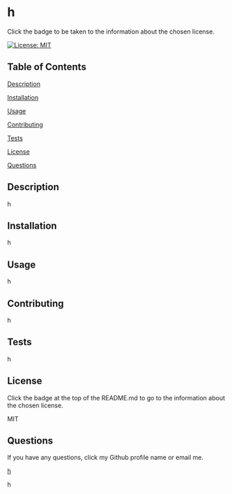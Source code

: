 
  # **h**

  Click the badge to be taken to the information about the chosen license.
  
  [![License: MIT](https://img.shields.io/badge/License-MIT-yellow.svg)](https://opensource.org/licenses/MIT)

  ## Table of Contents

  [Description](#Description)

  [Installation](#Installation)

  [Usage](#Usage)

  [Contributing](#Contributing)

  [Tests](#Tests)

  [License](#License)

  [Questions](#Questions)


  ## Description
  h

  ## Installation
  h

  ## Usage
  h

  ## Contributing
  h

  ## Tests
  h

  ## License
  
  Click the badge at the top of the README.md to go to the information about the chosen license. 
  
  MIT

  ## Questions

  If you have any questions, click my Github profile name or email me.
  
  [h](https://github.com/h)

  h

